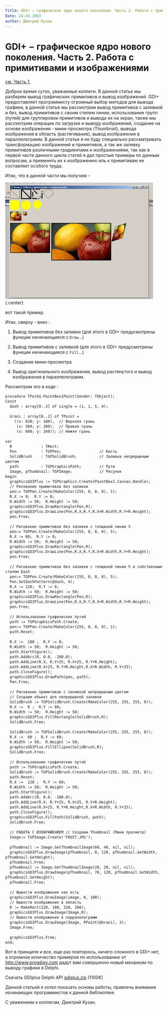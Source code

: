 ```yaml
---
Title: GDI+ − графическое ядро нового поколения. Часть 2. Работа с примитивами и изображениями
Date: 24.03.2003
author: Дмитрий Кузан
---
```



GDI+ − графическое ядро нового поколения. Часть 2. Работа с примитивами и изображениями
=================================================

[см. Часть 1.](./)

Доброе время суток, уважаемые коллеги. В данной статье мы разберем вывод
графических примитивов и вывод изображений. GDI+ предоставляет
программисту огромный выбор методов для вывода графики, в данной статье
мы рассмотрим вывод примитивов с заливкой и без, вывод примитивов с
своим стилем линии, использование групп (путей) для группировки
примитивов и вывода их на экран, также мы рассмотрим операции по
загрузке и выводу изображений, создание на основе изображения -
мини-просмотра (Thumbnail), вывода изображения в область (растягивание),
вывод изображения в параллелограмм. В данной статье я не буду специально
рассматривать трансформацию изображений и примитивов, а так же заливку
примитивов различными градиентами и изображениями, так как в первой
части данного цикла статей я дал простые примеры по данным вопросам, а
применить их к изображению иль к примитивам не составляет особого
труда.


Итак, что в данной части мы получим -

![clip0270](clip0270.png){.center}

вот такой пример.

Итак, сверху - вниз :

1. Вывод примитивов без заливки (для этого в GDI+ предусмотрены функции
   начинающиеся с `Draw`...)

2. Вывод примитивов с заливкой (для этого в GDI+ предусмотрены функции
   начинающиеся с `Fill`...)

3. Создание мини-просмотра

4. Вывод оригинального изображения, вывод растянутого и вывод изображения в параллелограмм.

Рассмотрим это в коде :

    procedure TForm1.PaintBox1Paint(Sender: TObject);
    Const
      dash : array[0..3] of single = (1, 1, 5, 4);
     
      Grani : array[0..2] of TPoint =
        ((x: 620; y: 180),  // Верхняя грань
         (x: 560; y: 200),  // Правая грань
         (x: 600; y: 260)); // Нижяя грань
     
    var
      R             : TRect;
      Pen           : TGPPen;                 // Кисть
      SolidBrush    : TGPSolidBrush;          // Заливка непрерывным цветом
      path          : TGPGraphicsPath;        // Пути
      Image, pThumbnail: TGPImage;            // Рисунок
    begin
      graphicsGDIPlus := TGPGraphics.Create(PaintBox1.Canvas.Handle);
      // Рисование примитивов без заливки
      pen:= TGPPen.Create(MakeColor(255, 0, 0, 0), 1);
      R.X := 0;  R.Y := 0;
      R.Width := 50;  R.Height := 50;
      graphicsGDIPlus.DrawRectangle(Pen,R);
      graphicsGDIPlus.DrawLine(Pen,R.X,R.Y,R.X+R.Width,R.Y+R.Height);
      pen.Free;
     
      // Рисование примитивов без заливки c толщиной линии 5
      pen:= TGPPen.Create(MakeColor(255, 0, 0, 0), 5);
      R.X := 60;  R.Y := 0;
      R.Width := 50;  R.Height := 50;
      graphicsGDIPlus.DrawRectangle(Pen,R);
      graphicsGDIPlus.DrawLine(Pen,R.X,R.Y,R.X+R.Width,R.Y+R.Height);
      pen.Free;
     
      // Рисование примитивов без заливки c толщиной линии 5 и собственным стилем Dash
      pen:= TGPPen.Create(MakeColor(255, 0, 0, 0), 5);
      Pen.SetDashPattern(@dash, 4);
      R.X := 120;  R.Y := 0;
      R.Width := 50;  R.Height := 50;
      graphicsGDIPlus.DrawRectangle(Pen,R);
      graphicsGDIPlus.DrawLine(Pen,R.X,R.Y,R.X+R.Width,R.Y+R.Height);
      pen.Free;
     
      // Использование графических путей
      path := TGPGraphicsPath.Create;
      pen:= TGPPen.Create(MakeColor(255, 0, 0, 0), 1);
      path.Reset;
     
      R.X :=  180 ;  R.Y := 0;
      R.Width := 50;  R.Height := 50;
      path.StartFigure();
      path.AddArc(R, 0.0, -180.0);
      path.AddLine(R.X, R.Y+25, R.X+25, R.Y+R.Height);
      path.AddLine(R.X+25, R.Y+R.Height,R.X+R.Width, R.Y+25);
      path.CloseFigure();
      graphicsGDIPlus.DrawPath(pen, path);
      Pen.Free;
     
      // Рисование примитивов с заливкой непрерывным цветом
      // Создаем объект для непрерывной заливки
      SolidBrush := TGPSolidBrush.Create(MakeColor(255, 255, 255, 0));
      R.X :=  0 ;  R.Y := 60;
      R.Width := 50;  R.Height := 50;
      graphicsGDIPlus.FillRectangle(SolidBrush,R);
      SolidBrush.Free;
     
      SolidBrush := TGPSolidBrush.Create(MakeColor(255, 255, 255, 0));
      R.X :=  60 ;  R.Y := 60;
      R.Width := 50;  R.Height := 50;
      graphicsGDIPlus.FillEllipse(SolidBrush,R);
      SolidBrush.Free;
     
      // Использование графических путей
      path := TGPGraphicsPath.Create;
      SolidBrush := TGPSolidBrush.Create(MakeColor(255, 255, 255, 0));
      path.Reset;
      R.X :=  120 ;  R.Y := 60;
      R.Width := 50;  R.Height := 50;
      path.StartFigure();
      path.AddArc(R, 0.0, -180.0);
      path.AddLine(R.X, R.Y+25, R.X+25, R.Y+R.Height);
      path.AddLine(R.X+25, R.Y+R.Height,R.X+R.Width, R.Y+25);
      path.CloseFigure();
      graphicsGDIPlus.FillPath(SolidBrush, path);
      SolidBrush.Free;
     
      // РАБОТА С ИЗОБРАЖЕНИЕМ // Создаем Thumbnail (Мини просмотр)
      Image:= TGPImage.Create('FRUIT.JPG');
     
      pThumbnail := Image.GetThumbnailImage(60, 48, nil, nil);
      graphicsGDIPlus.DrawImage(pThumbnail, 0, 120, pThumbnail.GetWidth, pThumbnail.GetHeight);
      pThumbnail.Free;
      pThumbnail := Image.GetThumbnailImage(20, 20, nil, nil);
      graphicsGDIPlus.DrawImage(pThumbnail, 70, 120, pThumbnail.GetWidth, pThumbnail.GetHeight);
      pThumbnail.Free;
     
      // Вывести изображение как есть
      graphicsGDIPlus.DrawImage(image, 0, 180);
      // Вывести изображение в область
      R := MakeRect(220, 180, 320, 200);
      graphicsGDIPlus.DrawImage(Image,R);
      // Вывести изображение в парралелограмм
      graphicsGDIPlus.DrawImage(Image, PPoint(@Grani), 3);
      Image.Free;
     
      graphicsGDIPlus.Free;
    end;

Вот в принципе и все, еще раз повторюсь, ничего сложного в GDI+ нет, а
огромное количество примеров по использованию от http://www.progdigy.com
дадут вам совершенно новый механизм по выводу графики в Delphi.

Скачать GDIplus Delphi API [gdiplus.zip](gdiplus.zip) (1100K)

Данной статьей я хотел показать основы работы, привлечь внимание
начинающих программистов к данной библиотеке

С уважением к коллегам, Дмитрий Кузан.

